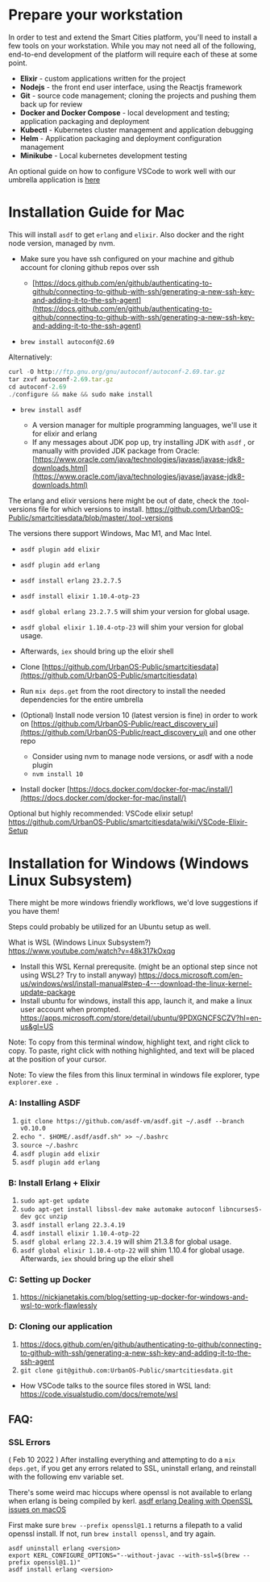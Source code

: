 # Prepare your workstation
In order to test and extend the Smart Cities platform, you'll need to install a few tools on your workstation.
While you may not need all of the following, end-to-end development of the platform will require each of these at some point.
* __Elixir__ - custom applications written for the project
* __Nodejs__ - the front end user interface, using the Reactjs framework
* __Git__ - source code management; cloning the projects and pushing them back up for review
* __Docker and Docker Compose__ - local development and testing; application packaging and deployment
* __Kubectl__ - Kubernetes cluster management and application debugging
* __Helm__ - Application packaging and deployment configuration management
* __Minikube__ - Local kubernetes development testing

An optional guide on how to configure VSCode to work well with our umbrella application is [here](https://github.com/UrbanOS-Public/smartcitiesdata/wiki/VSCode-Elixir-Setup)

# Installation Guide for Mac

This will install `asdf` to get `erlang` and `elixir`. Also docker and the right node version, managed by nvm.

- Make sure you have ssh configured on your machine and github account for cloning github repos over ssh

  - [https://docs.github.com/en/github/authenticating-to-github/connecting-to-github-with-ssh/generating-a-new-ssh-key-and-adding-it-to-the-ssh-agent](https://docs.github.com/en/github/authenticating-to-github/connecting-to-github-with-ssh/generating-a-new-ssh-key-and-adding-it-to-the-ssh-agent)

- `brew install autoconf@2.69`

Alternatively:

```jsx
curl -O http://ftp.gnu.org/gnu/autoconf/autoconf-2.69.tar.gz
tar zxvf autoconf-2.69.tar.gz
cd autoconf-2.69
./configure && make && sudo make install
```

- `brew install asdf`

  - A version manager for multiple programming languages, we'll use it for elixir and erlang
  - If any messages about JDK pop up, try installing JDK with `asdf` , or manually with provided JDK package from Oracle: [https://www.oracle.com/java/technologies/javase/javase-jdk8-downloads.html](https://www.oracle.com/java/technologies/javase/javase-jdk8-downloads.html)

The erlang and elixir versions here might be out of date, check the .tool-versions file for which versions to install. https://github.com/UrbanOS-Public/smartcitiesdata/blob/master/.tool-versions

The versions there support Windows, Mac M1, and Mac Intel.


  - `asdf plugin add elixir`
  - `asdf plugin add erlang`
  - `asdf install erlang 23.2.7.5`
  - `asdf install elixir 1.10.4-otp-23`
  - `asdf global erlang 23.2.7.5` will shim your version for global usage.
  - `asdf global elixir 1.10.4-otp-23` will shim your version for global usage.
  - Afterwards, `iex` should bring up the elixir shell
 
- Clone [https://github.com/UrbanOS-Public/smartcitiesdata](https://github.com/UrbanOS-Public/smartcitiesdata)
- Run `mix deps.get` from the root directory to install the needed dependencies for the entire umbrella
- (Optional) Install node version 10 (latest version is fine) in order to work on [https://github.com/UrbanOS-Public/react_discovery_ui](https://github.com/UrbanOS-Public/react_discovery_ui) and one other repo
  - Consider using nvm to manage node versions, or asdf with a node plugin
  - `nvm install 10`
- Install docker [https://docs.docker.com/docker-for-mac/install/](https://docs.docker.com/docker-for-mac/install/)

Optional but highly recommended: VSCode elixir setup! https://github.com/UrbanOS-Public/smartcitiesdata/wiki/VSCode-Elixir-Setup

# Installation for Windows (Windows Linux Subsystem)

There might be more windows friendly workflows, we'd love suggestions if you have them!

Steps could probably be utilized for an Ubuntu setup as well.

What is WSL (Windows Linux Subsystem?) https://www.youtube.com/watch?v=48k317kOxqg

- Install this WSL Kernal prerequsite. (might be an optional step since not using WSL2? Try to install anyway) https://docs.microsoft.com/en-us/windows/wsl/install-manual#step-4---download-the-linux-kernel-update-package
- Install ubuntu for windows, install this app, launch it, and make a linux user account when prompted. https://apps.microsoft.com/store/detail/ubuntu/9PDXGNCFSCZV?hl=en-us&gl=US

Note: To copy from this terminal window, highlight text, and right click to copy. To paste, right click with nothing highlighted, and text will be placed at the position of your cursor.

Note: To view the files from this linux terminal in windows file explorer, type `explorer.exe .`

### A: Installing ASDF
1. `git clone https://github.com/asdf-vm/asdf.git ~/.asdf --branch v0.10.0`
2. `echo ". $HOME/.asdf/asdf.sh" >> ~/.bashrc`
3. `source ~/.bashrc`
4. `asdf plugin add elixir`
5. `asdf plugin add erlang`

### B: Install Erlang + Elixir
1. `sudo apt-get update`
2. `sudo apt-get install libssl-dev make automake autoconf libncurses5-dev gcc unzip`
3. `asdf install erlang 22.3.4.19`
4. `asdf install elixir 1.10.4-otp-22`
5. `asdf global erlang 22.3.4.19` will shim 21.3.8 for global usage.
6. `asdf global elixir 1.10.4-otp-22` will shim 1.10.4 for global usage.
Afterwards, `iex` should bring up the elixir shell

### C: Setting up Docker
1. https://nickjanetakis.com/blog/setting-up-docker-for-windows-and-wsl-to-work-flawlessly

### D: Cloning our application
1.   https://docs.github.com/en/github/authenticating-to-github/connecting-to-github-with-ssh/generating-a-new-ssh-key-and-adding-it-to-the-ssh-agent
2.   `git clone git@github.com:UrbanOS-Public/smartcitiesdata.git`

- How VSCode talks to the source files stored in WSL land: https://code.visualstudio.com/docs/remote/wsl

## FAQ:

### SSL Errors

( Feb 10 2022 )
After installing everything and attempting to do a `mix deps.get`, if you get
any errors related to SSL, uninstall erlang, and reinstall with the following
env variable set.

There's some weird mac hiccups where openssl is not available to erlang when
erlang is being compiled by kerl. [asdf erlang Dealing with OpenSSL issues on macOS](https://github.com/asdf-vm/asdf-erlang#dealing-with-openssl-issues-on-macos)

First make sure `brew --prefix openssl@1.1` returns a filepath to a valid openssl
install. If not, run `brew install openssl`, and try again.

```
asdf uninstall erlang <version>
export KERL_CONFIGURE_OPTIONS="--without-javac --with-ssl=$(brew --prefix openssl@1.1)"
asdf install erlang <version>
```
